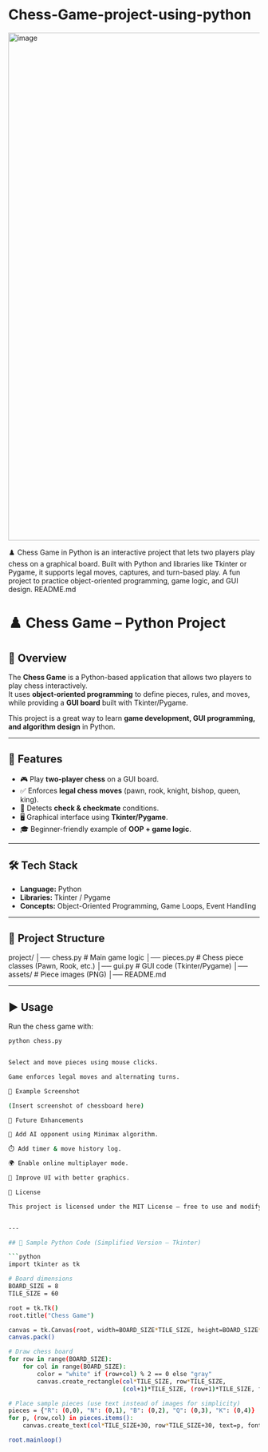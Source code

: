 # Chess-Game-project-using-python

<img width="1441" height="1017" alt="image" src="https://github.com/user-attachments/assets/a9973852-b9ba-49bb-b2e8-3181d3825cba" />

♟️ Chess Game in Python is an interactive project that lets two players play chess on a graphical board. Built with Python and libraries like Tkinter or Pygame, it supports legal moves, captures, and turn-based play. A fun project to practice object-oriented programming, game logic, and GUI design.
README.md
# ♟️ Chess Game – Python Project  

## 📖 Overview  
The **Chess Game** is a Python-based application that allows two players to play chess interactively.  
It uses **object-oriented programming** to define pieces, rules, and moves, while providing a **GUI board** built with Tkinter/Pygame.  

This project is a great way to learn **game development, GUI programming, and algorithm design** in Python.  

---

## 🚀 Features  
- 🎮 Play **two-player chess** on a GUI board.  
- ✅ Enforces **legal chess moves** (pawn, rook, knight, bishop, queen, king).  
- 👑 Detects **check & checkmate** conditions.  
- 🖥️ Graphical interface using **Tkinter/Pygame**.  
- 🎓 Beginner-friendly example of **OOP + game logic**.  

---

## 🛠️ Tech Stack  
- **Language:** Python  
- **Libraries:** Tkinter / Pygame  
- **Concepts:** Object-Oriented Programming, Game Loops, Event Handling  

---

## 📂 Project Structure  


project/
│── chess.py # Main game logic
│── pieces.py # Chess piece classes (Pawn, Rook, etc.)
│── gui.py # GUI code (Tkinter/Pygame)
│── assets/ # Piece images (PNG)
│── README.md


---

## ▶️ Usage  
Run the chess game with:  
```bash
python chess.py


Select and move pieces using mouse clicks.

Game enforces legal moves and alternating turns.

📸 Example Screenshot

(Insert screenshot of chessboard here)

🔮 Future Enhancements

🤖 Add AI opponent using Minimax algorithm.

⏱️ Add timer & move history log.

🌍 Enable online multiplayer mode.

🎨 Improve UI with better graphics.

📜 License

This project is licensed under the MIT License – free to use and modify.


---

## 🔹 Sample Python Code (Simplified Version – Tkinter)  

```python
import tkinter as tk

# Board dimensions
BOARD_SIZE = 8
TILE_SIZE = 60

root = tk.Tk()
root.title("Chess Game")

canvas = tk.Canvas(root, width=BOARD_SIZE*TILE_SIZE, height=BOARD_SIZE*TILE_SIZE)
canvas.pack()

# Draw chess board
for row in range(BOARD_SIZE):
    for col in range(BOARD_SIZE):
        color = "white" if (row+col) % 2 == 0 else "gray"
        canvas.create_rectangle(col*TILE_SIZE, row*TILE_SIZE,
                                (col+1)*TILE_SIZE, (row+1)*TILE_SIZE, fill=color)

# Place sample pieces (use text instead of images for simplicity)
pieces = {"R": (0,0), "N": (0,1), "B": (0,2), "Q": (0,3), "K": (0,4)}
for p, (row,col) in pieces.items():
    canvas.create_text(col*TILE_SIZE+30, row*TILE_SIZE+30, text=p, font=("Arial", 24))

root.mainloop()
